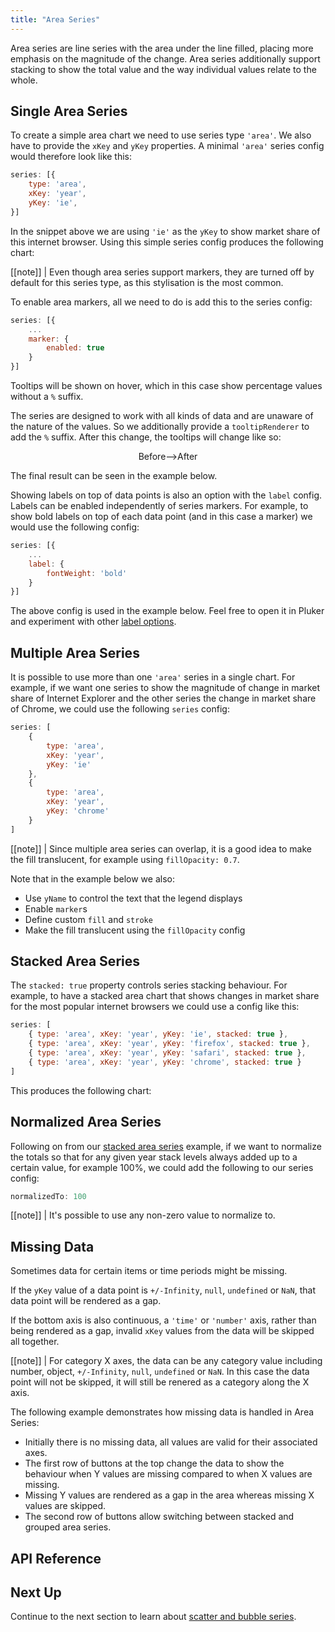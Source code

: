```yaml
---
title: "Area Series"
---
```


Area series are line series with the area under the line filled, placing more emphasis on the magnitude of the change. Area series additionally support stacking to show the total value and the way individual values relate to the whole.

## Single Area Series

To create a simple area chart we need to use series type `'area'`. We also have to provide the `xKey` and `yKey` properties. A minimal `'area'` series config would therefore look like this:

```js
series: [{
    type: 'area',
    xKey: 'year',
    yKey: 'ie',
}]
```

In the snippet above we are using `'ie'` as the `yKey` to show market share of this internet browser. Using this simple series config produces the following chart:

<chart-example title='Single Area Series' name='single-area' type='generated'></chart-example>

[[note]]
| Even though area series support markers, they are turned off by default for this series type, as this stylisation is the most common.

To enable area markers, all we need to do is add this to the series config:

```js
series: [{
    ...
    marker: {
        enabled: true
    }
}]
```

Tooltips will be shown on hover, which in this case show percentage values without a `%` suffix.

The series are designed to work with all kinds of data and are unaware of the nature of the values. So we additionally provide a `tooltipRenderer` to add the `%` suffix. After this change, the tooltips will change like so:

<div style="display: flex; justify-content: center;">
    <image-caption src="default-area-tooltip.png" alt="Default Area Tooltip" width="256px" constrained="true">Before</image-caption>
    <div style="margin: auto 0;">--></div>
    <image-caption src="custom-area-tooltip.png" alt="Custom Area Tooltip" width="256px" constrained="true">After</image-caption>
</div>

The final result can be seen in the example below.

<chart-example title='Single Area Series with Markers' name='single-area-markers' type='generated'></chart-example>

Showing labels on top of data points is also an option with the `label` config. Labels can be enabled independently of series markers.
For example, to show bold labels on top of each data point (and in this case a marker) we would use the following config:

```js
series: [{
    ...
    label: {
        fontWeight: 'bold'
    }
}]
```

The above config is used in the example below. Feel free to open it in Pluker and experiment with other [label options](#reference-AgAreaSeriesOptions-label).

<chart-example title='Single Area Series with Markers and Labels' name='single-area-markers-labels' type='generated'></chart-example>

## Multiple Area Series

It is possible to use more than one `'area'` series in a single chart. For example, if we want one series to show the magnitude of change in market share of Internet Explorer and the other series the change in market share of Chrome, we could use the following `series` config:

```js
series: [
    {
        type: 'area',
        xKey: 'year',
        yKey: 'ie'
    },
    {
        type: 'area',
        xKey: 'year',
        yKey: 'chrome'
    }
]
```

[[note]]
| Since multiple area series can overlap, it is a good idea to make the fill translucent, for example using `fillOpacity: 0.7`.

Note that in the example below we also:

- Use `yName` to control the text that the legend displays
- Enable `marker`s
- Define custom `fill` and `stroke`
- Make the fill translucent using the `fillOpacity` config

<chart-example title='Multiple Area Series' name='multi-area' type='generated'></chart-example>

## Stacked Area Series

The `stacked: true` property controls series stacking behaviour. For example, to have a stacked area chart that shows changes in market share for the most popular internet browsers we could use a config like this:

```js
series: [
    { type: 'area', xKey: 'year', yKey: 'ie', stacked: true },
    { type: 'area', xKey: 'year', yKey: 'firefox', stacked: true },
    { type: 'area', xKey: 'year', yKey: 'safari', stacked: true },
    { type: 'area', xKey: 'year', yKey: 'chrome', stacked: true }
]
```

This produces the following chart:

<chart-example title='Stacked Area Series' name='stacked-area' type='generated'></chart-example>

## Normalized Area Series

Following on from our [stacked area series](#example-stacked-area-series) example, if we want to normalize the totals so that for any given year stack levels always added up to a certain value, for example 100%, we could add the following to our series config:

```js
normalizedTo: 100
```

[[note]]
| It's possible to use any non-zero value to normalize to.

<chart-example title='Normalized Stacked Area Series' name='normalized-area' type='generated'></chart-example>

## Missing Data

Sometimes data for certain items or time periods might be missing.

If the `yKey` value of a data point is `+/-Infinity`, `null`, `undefined` or `NaN`, that data point will be rendered as a gap.

If the bottom axis is also continuous, a `'time'` or `'number'` axis, rather than being rendered as a gap, invalid `xKey` values from the data will be skipped all together.

[[note]]
| For category X axes, the data can be any category value including number, object, `+/-Infinity`, `null`, `undefined` or `NaN`. In this case the data point will not be skipped, it will still be renered as a category along the X axis.

The following example demonstrates how missing data is handled in Area Series:

- Initially there is no missing data, all values are valid for their associated axes.
- The first row of buttons at the top change the data to show the behaviour when Y values are missing compared to when X values are missing.
- Missing Y values are rendered as a gap in the area whereas missing X values are skipped.
- The second row of buttons allow switching between stacked and grouped area series.

<chart-example title='Area Series with Incomplete Data' name='missing-data-area' type='generated'></chart-example>


## API Reference

<interface-documentation interfaceName='AgAreaSeriesOptions' overridesrc="charts-api/api.json" config='{ "showSnippets": false }'></interface-documentation>

## Next Up

Continue to the next section to learn about [scatter and bubble series](/charts-scatter-series/).
